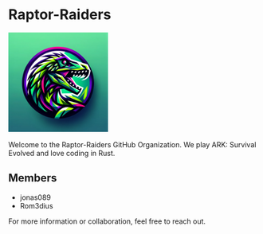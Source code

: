 # Raptor-Raiders

<img src="https://raw.githubusercontent.com/raptor-raiders/.github/main/logos/raptor-raiders-logo.png" width="200" height="200" alt="Raptor-Raiders Logo">

Welcome to the Raptor-Raiders GitHub Organization. We play ARK: Survival Evolved and love coding in Rust.

## Members
- jonas089
- Rom3dius

For more information or collaboration, feel free to reach out.